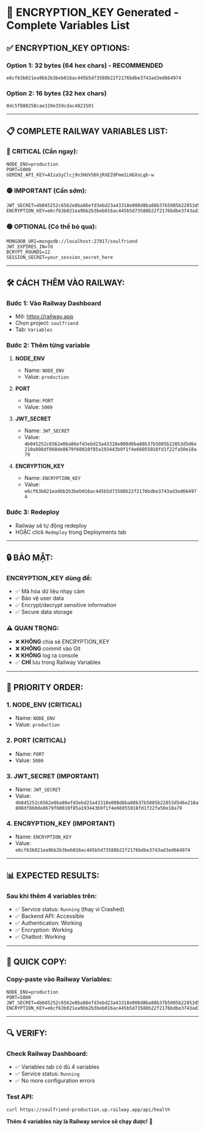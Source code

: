 # 🔐 ENCRYPTION_KEY Generated - Complete Variables List

## ✅ **ENCRYPTION_KEY OPTIONS:**

### **Option 1: 32 bytes (64 hex chars) - RECOMMENDED**
```
e6cf63b021ea9bb2b3beb016ac445b5d73588b22f2176bdbe3743ad3ed664974
```

### **Option 2: 16 bytes (32 hex chars)**
```
0dc5f888258cae319e359cdac4821501
```

---

## 📋 **COMPLETE RAILWAY VARIABLES LIST:**

### **🔴 CRITICAL (Cần ngay):**
```
NODE_ENV=production
PORT=5000
GEMINI_API_KEY=AIzaSyClcj9n3HUVS6hjRXEZdFmm1LHGXsLgb-w
```

### **🟡 IMPORTANT (Cần sớm):**
```
JWT_SECRET=4b045252c6562e0ba86efd3ebd23a43318e008d8ba88b37b5085b22853d5d6e210a808df860de8679f60010f85a193443b9f1f4e66055018fd1f22fa50e18a79
ENCRYPTION_KEY=e6cf63b021ea9bb2b3beb016ac445b5d73588b22f2176bdbe3743ad3ed664974
```

### **🟢 OPTIONAL (Có thể bỏ qua):**
```
MONGODB_URI=mongodb://localhost:27017/soulfriend
JWT_EXPIRES_IN=7d
BCRYPT_ROUNDS=12
SESSION_SECRET=your_session_secret_here
```

---

## 🛠️ **CÁCH THÊM VÀO RAILWAY:**

### **Bước 1: Vào Railway Dashboard**
- Mở: https://railway.app
- Chọn project: `soulfriend`
- Tab: `Variables`

### **Bước 2: Thêm từng variable**
1. **NODE_ENV**
   - Name: `NODE_ENV`
   - Value: `production`

2. **PORT**
   - Name: `PORT`
   - Value: `5000`

3. **JWT_SECRET**
   - Name: `JWT_SECRET`
   - Value: `4b045252c6562e0ba86efd3ebd23a43318e008d8ba88b37b5085b22853d5d6e210a808df860de8679f60010f85a193443b9f1f4e66055018fd1f22fa50e18a79`

4. **ENCRYPTION_KEY**
   - Name: `ENCRYPTION_KEY`
   - Value: `e6cf63b021ea9bb2b3beb016ac445b5d73588b22f2176bdbe3743ad3ed664974`

### **Bước 3: Redeploy**
- Railway sẽ tự động redeploy
- HOẶC click `Redeploy` trong Deployments tab

---

## 🔒 **BẢO MẬT:**

### **ENCRYPTION_KEY dùng để:**
- ✅ Mã hóa dữ liệu nhạy cảm
- ✅ Bảo vệ user data
- ✅ Encrypt/decrypt sensitive information
- ✅ Secure data storage

### **⚠️ QUAN TRỌNG:**
- ❌ **KHÔNG** chia sẻ ENCRYPTION_KEY
- ❌ **KHÔNG** commit vào Git
- ❌ **KHÔNG** log ra console
- ✅ **CHỈ** lưu trong Railway Variables

---

## 🎯 **PRIORITY ORDER:**

### **1. NODE_ENV** (CRITICAL)
- Name: `NODE_ENV`
- Value: `production`

### **2. PORT** (CRITICAL)
- Name: `PORT`
- Value: `5000`

### **3. JWT_SECRET** (IMPORTANT)
- Name: `JWT_SECRET`
- Value: `4b045252c6562e0ba86efd3ebd23a43318e008d8ba88b37b5085b22853d5d6e210a808df860de8679f60010f85a193443b9f1f4e66055018fd1f22fa50e18a79`

### **4. ENCRYPTION_KEY** (IMPORTANT)
- Name: `ENCRYPTION_KEY`
- Value: `e6cf63b021ea9bb2b3beb016ac445b5d73588b22f2176bdbe3743ad3ed664974`

---

## 📊 **EXPECTED RESULTS:**

### **Sau khi thêm 4 variables trên:**
- ✅ Service status: `Running` (thay vì Crashed)
- ✅ Backend API: Accessible
- ✅ Authentication: Working
- ✅ Encryption: Working
- ✅ Chatbot: Working

---

## 🚀 **QUICK COPY:**

### **Copy-paste vào Railway Variables:**
```
NODE_ENV=production
PORT=5000
JWT_SECRET=4b045252c6562e0ba86efd3ebd23a43318e008d8ba88b37b5085b22853d5d6e210a808df860de8679f60010f85a193443b9f1f4e66055018fd1f22fa50e18a79
ENCRYPTION_KEY=e6cf63b021ea9bb2b3beb016ac445b5d73588b22f2176bdbe3743ad3ed664974
```

---

## 🔍 **VERIFY:**

### **Check Railway Dashboard:**
- ✅ Variables tab có đủ 4 variables
- ✅ Service status: `Running`
- ✅ No more configuration errors

### **Test API:**
```bash
curl https://soulfriend-production.up.railway.app/api/health
```

**Thêm 4 variables này là Railway service sẽ chạy được!** 🎯



